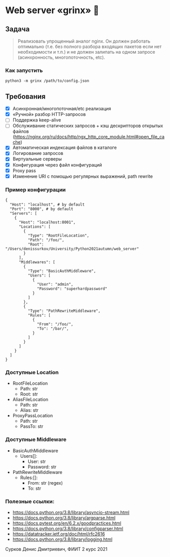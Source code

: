 # Web server «grinx» 🥸

## Задача
> Реализовать упрощенный аналог nginx. Он должен работать оптимально (т.е. без полного разбора входящих пакетов если нет необходимости и т.п.) и не должен залипать на одном запросе (асинхронность, многопоточность, etc).


### Как запустить
`python3 -m grinx /path/to/config.json`


## Требования
- [x] Асинхронная/многопоточная/etc реализация
- [x] «Ручной» разбор HTTP-запросов
- [ ] Поддержка keep-alive
- [ ] Обслуживание статических запросов + кэш дескрипторов открытых файлов (https://nginx.org/ru/docs/http/ngx_http_core_module.html#open_file_cache)
- [x] Автоматическая индексация файлов в каталоге
- [x] Логирование запросов
- [x] Виртуальные серверы
- [x] Конфигурация через файл конфигураций
- [x] Proxy pass
- [x] Изменение URI с помощью регулярных выражений, path rewrite

### Пример конфигурации
```
{
  "Host": "localhost", # by default
  "Port": "8000", # by default
  "Servers": [
    {
      "Host": "localhost:8001",
      "Locations": [
        {
          "Type": "RootFileLocation",
          "Path": "/foo/",
          "Root": "/Users/denissurkov/University/Python2021autumn/web_server"
        }
      ],
      "Middlewares": [
        {
          "Type": "BasicAuthMiddleware",
          "Users": [
            {
              "User": "admin",
              "Password": "superhardpassword"
            }
          ]
        },
        {
          "Type": "PathRewriteMiddleware",
          "Rules": [
            {
              "From": "/foo/",
              "To": "/bar/",
            }
          ]
        }
      ]
    }
  ]
}
```

### Доступные Location

- RootFileLocation
  - Path: str
  - Root: str
- AliasFileLocation
  - Path: str
  - Alias: str
- ProxyPassLocation
  - Path: str
  - PassTo: str

### Доступные Middleware
- BasicAuthMiddleware
  - Users[]:
    - User: str
    - Password: str
- PathRewriteMiddleware
  - Rules:[]:
    - From: str (regex)
    - To: str


### Полезные ссылки:
- https://docs.python.org/3.8/library/asyncio-stream.html
- https://docs.python.org/3.8/library/argparse.html
- https://docs.pytest.org/en/6.2.x/goodpractices.html
- https://docs.python.org/3.8/library/configparser.html
- https://datatracker.ietf.org/doc/html/rfc2616
- https://docs.python.org/3.8/library/logging.html

Сурков Денис Дмитриевич, ФИИТ 2 курс 2021